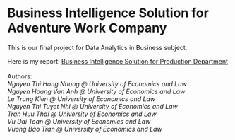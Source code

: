# Business Intelligence Solution for Adventure Work Company

This is our final project for Data Analytics in Business subject.

Here is my report: [Business Intelligence Solution for Production Department](https://drive.google.com/file/d/1tRVuZ5KP3Bc5db7O3heD7NZilr2hIX78/view?usp=sharing)<br/><br/>
Authors: <br/>
<i> Nguyen Thi Hong Nhung @ University of Economics and Law <br/>
Nguyen Hoang Van Anh @ University of Economics and Law <br/>
Le Trung Kien @ University of Economics and Law <br/>
Nguyen Thi Tuyet Nhi @ University of Economics and Law <br/>
Tran Huu Thai @ University of Economics and Law <br/>
Vu Dai Toan @ University of Economics and Law <br/>
Vuong Bao Tran @ University of Economics and Law <br/>
  </i>
